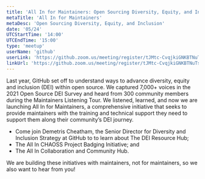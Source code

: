 ```yaml
---
title: 'All In for Maintainers: Open Sourcing Diversity, Equity, and Inclusion'
metaTitle: 'All In for Maintainers'
metaDesc: 'Open Sourcing Diversity, Equity, and Inclusion'
date: '05/24'
UTCStartTime: '14:00'
UTCEndTime: '15:00'
type: 'meetup'
userName: 'github'
userLink: 'https://github.zoom.us/meeting/register/tJMtc-CvqjkiGNKBTNuTsKz0SbMFhplVI7xo'
linkUrl: 'https://github.zoom.us/meeting/register/tJMtc-CvqjkiGNKBTNuTsKz0SbMFhplVI7xo'
---
```


Last year, GitHub set off to understand ways to advance diversity, equity and inclusion (DEI) within open source. We captured 7,000+ voices in the 2021 Open Source DEI Survey and heard from 300 community members during the Maintainers Listening Tour. We listened, learned, and now we are launching All In for Maintainers, a comprehensive initiative that seeks to provide maintainers with the training and technical support they need to support them along their community’s DEI journey. 

- Come join Demetris Cheatham, the Senior Director for Diversity and Inclusion Strategy at GitHub to to learn about The DEI Resource Hub; 
- The All In CHAOSS Project Badging Initiative; and
- The All In Collaboration and Community Hub. 

We are building these initiatives with maintainers, not for maintainers, so we also want to hear from you!
